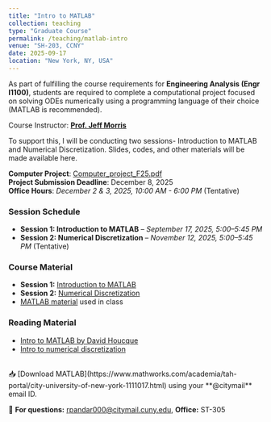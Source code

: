```yaml
---
title: "Intro to MATLAB"
collection: teaching
type: "Graduate Course"
permalink: /teaching/matlab-intro
venue: "SH-203, CCNY"
date: 2025-09-17
location: "New York, NY, USA"
---
```


As part of fulfilling the course requirements for **Engineering Analysis (Engr I1100)**, students are required to complete a computational project focused on solving ODEs numerically using a programming language of their choice (MATLAB is recommended). 

Course Instructor: [**Prof. Jeff Morris**](https://www.ccny.cuny.edu/profiles/jeff-morris)  

To support this, I will be conducting two sessions- Introduction to MATLAB and Numerical Discretization. Slides, codes, and other materials will be made available here.  


**Computer Project**: [Computer_project_F25.pdf](/files/matlab/Computer_project_F2025.pdf)<br>
**Project Submission Deadline**: December 8, 2025<br>
**Office Hours**: *December 2 & 3, 2025,  10:00 AM - 6:00 PM* (Tentative)

### **Session Schedule**  
- **Session 1: Introduction to MATLAB** – *September 17, 2025, 5:00–5:45 PM*  
- **Session 2: Numerical Discretization** – *November 12, 2025, 5:00–5:45 PM* (Tentative)

### **Course Material**
- **Session 1:** [Introduction to MATLAB](/files/matlab/Intro_to_MATLAB_F25_09.17.2025.pdf)  
- **Session 2:** [Numerical Discretization](/files/matlab/Discretization_F24_11.13.2024.pdf)  
- [MATLAB material](/files/matlab/matlab_material.zip) used in class


### **Reading Material**
- [Intro to MATLAB by David Houcque](/files/matlab/introduction-to-matlab_Northwestern_University.pdf)
- [Intro to numerical discretization](/files/matlab/intro-to-discretisation.pdf)

<br>
📥 [Download MATLAB](https://www.mathworks.com/academia/tah-portal/city-university-of-new-york-1111017.html) using your **@citymail** email ID.

📩 **For questions:** [rpandar000@citymail.cuny.edu](mailto:rpandar000@citymail.cuny.edu), **Office:** ST-305  